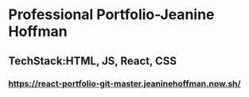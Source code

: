 # Professional Portfolio-Jeanine Hoffman

## TechStack:HTML, JS, React, CSS

### https://react-portfolio-git-master.jeaninehoffman.now.sh/
